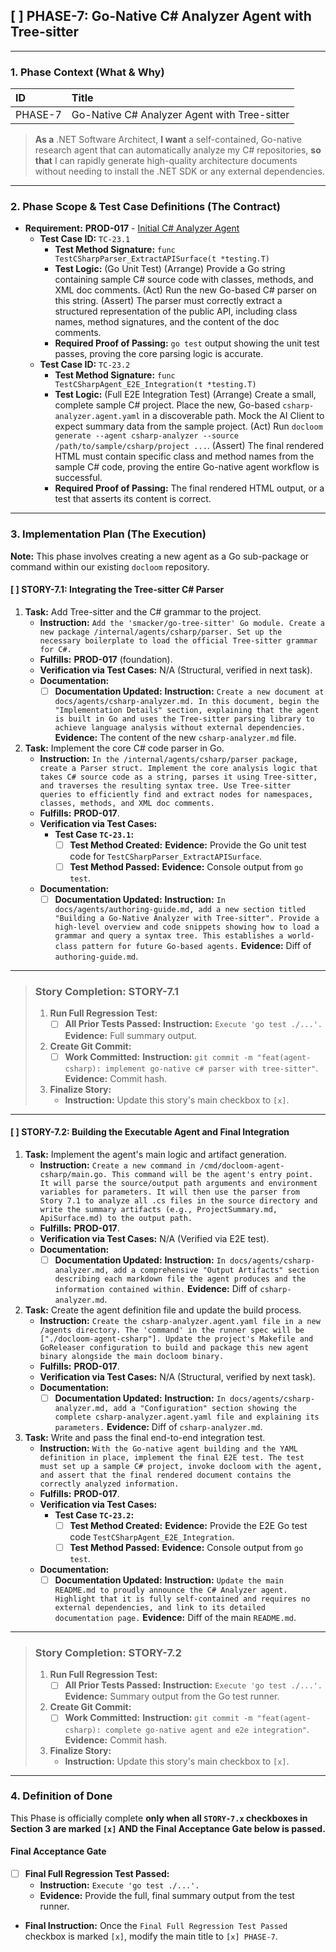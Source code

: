 ## [ ] PHASE-7: Go-Native C# Analyzer Agent with Tree-sitter

---

### **1. Phase Context (What & Why)**

| ID | Title |
| :--- | :--- |
| PHASE-7 | Go-Native C# Analyzer Agent with Tree-sitter |

> **As a** .NET Software Architect, **I want** a self-contained, Go-native research agent that can automatically analyze my C# repositories, **so that** I can rapidly generate high-quality architecture documents without needing to install the .NET SDK or any external dependencies.

---

### **2. Phase Scope & Test Case Definitions (The Contract)**

*   **Requirement:** **PROD-017** - [Initial C# Analyzer Agent](./SRS.md#PROD-017)
    *   **Test Case ID:** `TC-23.1`
        *   **Test Method Signature:** `func TestCSharpParser_ExtractAPISurface(t *testing.T)`
        *   **Test Logic:** (Go Unit Test) (Arrange) Provide a Go string containing sample C# source code with classes, methods, and XML doc comments. (Act) Run the new Go-based C# parser on this string. (Assert) The parser must correctly extract a structured representation of the public API, including class names, method signatures, and the content of the doc comments.
        *   **Required Proof of Passing:** `go test` output showing the unit test passes, proving the core parsing logic is accurate.
    *   **Test Case ID:** `TC-23.2`
        *   **Test Method Signature:** `func TestCSharpAgent_E2E_Integration(t *testing.T)`
        *   **Test Logic:** (Full E2E Integration Test) (Arrange) Create a small, complete sample C# project. Place the new, Go-based `csharp-analyzer.agent.yaml` in a discoverable path. Mock the AI Client to expect summary data from the sample project. (Act) Run `docloom generate --agent csharp-analyzer --source /path/to/sample/csharp/project ...`. (Assert) The final rendered HTML must contain specific class and method names from the sample C# code, proving the entire Go-native agent workflow is successful.
        *   **Required Proof of Passing:** The final rendered HTML output, or a test that asserts its content is correct.

---

### **3. Implementation Plan (The Execution)**

**Note:** This phase involves creating a new agent as a Go sub-package or command within our existing `docloom` repository.

#### [ ] STORY-7.1: Integrating the Tree-sitter C# Parser

1.  **Task:** Add Tree-sitter and the C# grammar to the project.
    *   **Instruction:** `Add the 'smacker/go-tree-sitter' Go module. Create a new package /internal/agents/csharp/parser. Set up the necessary boilerplate to load the official Tree-sitter grammar for C#.`
    *   **Fulfills:** **PROD-017** (foundation).
    *   **Verification via Test Cases:** N/A (Structural, verified in next task).
    *   **Documentation:**
        *   [ ] **Documentation Updated:** **Instruction:** `Create a new document at docs/agents/csharp-analyzer.md. In this document, begin the "Implementation Details" section, explaining that the agent is built in Go and uses the Tree-sitter parsing library to achieve language analysis without external dependencies.` **Evidence:** The content of the new `csharp-analyzer.md` file.
2.  **Task:** Implement the core C# code parser in Go.
    *   **Instruction:** `In the /internal/agents/csharp/parser package, create a Parser struct. Implement the core analysis logic that takes C# source code as a string, parses it using Tree-sitter, and traverses the resulting syntax tree. Use Tree-sitter queries to efficiently find and extract nodes for namespaces, classes, methods, and XML doc comments.`
    *   **Fulfills:** **PROD-017**.
    *   **Verification via Test Cases:**
        *   **Test Case `TC-23.1`:**
            *   [ ] **Test Method Created:** **Evidence:** Provide the Go unit test code for `TestCSharpParser_ExtractAPISurface`.
            *   [ ] **Test Method Passed:** **Evidence:** Console output from `go test`.
    *   **Documentation:**
        *   [ ] **Documentation Updated:** **Instruction:** `In docs/agents/authoring-guide.md, add a new section titled "Building a Go-Native Analyzer with Tree-sitter". Provide a high-level overview and code snippets showing how to load a grammar and query a syntax tree. This establishes a world-class pattern for future Go-based agents.` **Evidence:** Diff of `authoring-guide.md`.

---
> ### **Story Completion: STORY-7.1**
> 1.  **Run Full Regression Test:**
>     *   [ ] **All Prior Tests Passed:** **Instruction:** `Execute 'go test ./...'.` **Evidence:** Full summary output.
> 2.  **Create Git Commit:**
>     *   [ ] **Work Committed:** **Instruction:** `git commit -m "feat(agent-csharp): implement go-native c# parser with tree-sitter"`. **Evidence:** Commit hash.
> 3.  **Finalize Story:**
>     *   **Instruction:** Update this story's main checkbox to `[x]`.

---

#### [ ] STORY-7.2: Building the Executable Agent and Final Integration

1.  **Task:** Implement the agent's main logic and artifact generation.
    *   **Instruction:** `Create a new command in /cmd/docloom-agent-csharp/main.go. This command will be the agent's entry point. It will parse the source/output path arguments and environment variables for parameters. It will then use the parser from Story 7.1 to analyze all .cs files in the source directory and write the summary artifacts (e.g., ProjectSummary.md, ApiSurface.md) to the output path.`
    *   **Fulfills:** **PROD-017**.
    *   **Verification via Test Cases:** N/A (Verified via E2E test).
    *   **Documentation:**
        *   [ ] **Documentation Updated:** **Instruction:** `In docs/agents/csharp-analyzer.md, add a comprehensive "Output Artifacts" section describing each markdown file the agent produces and the information contained within.` **Evidence:** Diff of `csharp-analyzer.md`.
2.  **Task:** Create the agent definition file and update the build process.
    *   **Instruction:** `Create the csharp-analyzer.agent.yaml file in a new /agents directory. The 'command' in the runner spec will be ["./docloom-agent-csharp"]. Update the project's Makefile and GoReleaser configuration to build and package this new agent binary alongside the main docloom binary.`
    *   **Fulfills:** **PROD-017**.
    *   **Verification via Test Cases:** N/A (Structural, verified by next task).
    *   **Documentation:**
        *   [ ] **Documentation Updated:** **Instruction:** `In docs/agents/csharp-analyzer.md, add a "Configuration" section showing the complete csharp-analyzer.agent.yaml file and explaining its parameters.` **Evidence:** Diff of `csharp-analyzer.md`.
3.  **Task:** Write and pass the final end-to-end integration test.
    *   **Instruction:** `With the Go-native agent building and the YAML definition in place, implement the final E2E test. The test must set up a sample C# project, invoke docloom with the agent, and assert that the final rendered document contains the correctly analyzed information.`
    *   **Fulfills:** **PROD-017**.
    *   **Verification via Test Cases:**
        *   **Test Case `TC-23.2`:**
            *   [ ] **Test Method Created:** **Evidence:** Provide the E2E Go test code `TestCSharpAgent_E2E_Integration`.
            *   [ ] **Test Method Passed:** **Evidence:** Console output from `go test`.
    *   **Documentation:**
        *   [ ] **Documentation Updated:** **Instruction:** `Update the main README.md to proudly announce the C# Analyzer agent. Highlight that it is fully self-contained and requires no external dependencies, and link to its detailed documentation page.` **Evidence:** Diff of the main `README.md`.

---
> ### **Story Completion: STORY-7.2**
> 1.  **Run Full Regression Test:**
>     *   [ ] **All Prior Tests Passed:** **Instruction:** `Execute 'go test ./...'.` **Evidence:** Summary output from the Go test runner.
> 2.  **Create Git Commit:**
>     *   [ ] **Work Committed:** **Instruction:** `git commit -m "feat(agent-csharp): complete go-native agent and e2e integration"`. **Evidence:** Commit hash.
> 3.  **Finalize Story:**
>     *   **Instruction:** Update this story's main checkbox to `[x]`.

---

### **4. Definition of Done**

This Phase is officially complete **only when all `STORY-7.x` checkboxes in Section 3 are marked `[x]` AND the Final Acceptance Gate below is passed.**

#### Final Acceptance Gate

*   [ ] **Final Full Regression Test Passed:**
    *   **Instruction:** `Execute 'go test ./...'.`
    *   **Evidence:** Provide the full, final summary output from the test runner.

*   **Final Instruction:** Once the `Final Full Regression Test Passed` checkbox is marked `[x]`, modify the main title to `[x] PHASE-7`.